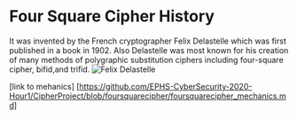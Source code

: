 # Four Square Cipher History
It was invented by the French cryptographer Felix Delastelle which was first published in a book in 1902. Also Delastelle was most known for his creation of many methods of polygraphic substitution ciphers including four-square cipher, bifid,and trifid.
![Felix Delastelle](https://miro.medium.com/max/254/1*sZamlaesGrM5m4Arr7_FNw.jpeg)

[link to mehanics] [https://github.com/EPHS-CyberSecurity-2020-Hour1/CipherProject/blob/foursquarecipher/foursquarecipher_mechanics.md]
